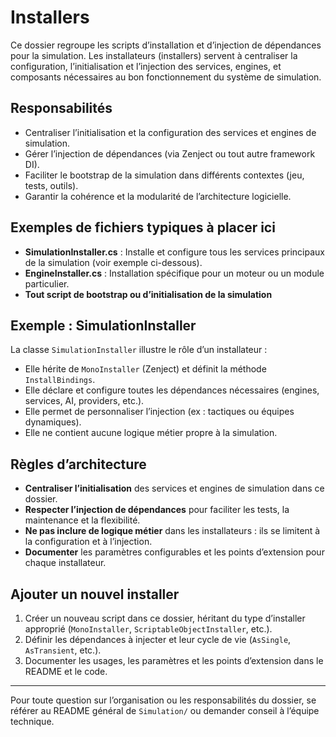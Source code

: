 # Installers

Ce dossier regroupe les scripts d’installation et d’injection de dépendances pour la simulation. Les installateurs (installers) servent à centraliser la configuration, l’initialisation et l’injection des services, engines, et composants nécessaires au bon fonctionnement du système de simulation.

## Responsabilités
- Centraliser l’initialisation et la configuration des services et engines de simulation.
- Gérer l’injection de dépendances (via Zenject ou tout autre framework DI).
- Faciliter le bootstrap de la simulation dans différents contextes (jeu, tests, outils).
- Garantir la cohérence et la modularité de l’architecture logicielle.

## Exemples de fichiers typiques à placer ici
- **SimulationInstaller.cs** : Installe et configure tous les services principaux de la simulation (voir exemple ci-dessous).
- **EngineInstaller.cs** : Installation spécifique pour un moteur ou un module particulier.
- **Tout script de bootstrap ou d’initialisation de la simulation**

## Exemple : SimulationInstaller
La classe `SimulationInstaller` illustre le rôle d’un installateur :
- Elle hérite de `MonoInstaller` (Zenject) et définit la méthode `InstallBindings`.
- Elle déclare et configure toutes les dépendances nécessaires (engines, services, AI, providers, etc.).
- Elle permet de personnaliser l’injection (ex : tactiques ou équipes dynamiques).
- Elle ne contient aucune logique métier propre à la simulation.

## Règles d’architecture
- **Centraliser l’initialisation** des services et engines de simulation dans ce dossier.
- **Respecter l’injection de dépendances** pour faciliter les tests, la maintenance et la flexibilité.
- **Ne pas inclure de logique métier** dans les installateurs : ils se limitent à la configuration et à l’injection.
- **Documenter** les paramètres configurables et les points d’extension pour chaque installateur.

## Ajouter un nouvel installer
1. Créer un nouveau script dans ce dossier, héritant du type d’installer approprié (`MonoInstaller`, `ScriptableObjectInstaller`, etc.).
2. Définir les dépendances à injecter et leur cycle de vie (`AsSingle`, `AsTransient`, etc.).
3. Documenter les usages, les paramètres et les points d’extension dans le README et le code.

---

Pour toute question sur l’organisation ou les responsabilités du dossier, se référer au README général de `Simulation/` ou demander conseil à l’équipe technique.
